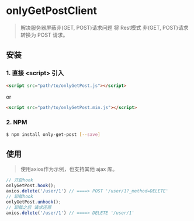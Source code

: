 # onlyGetPostClient

> 解决服务器屏蔽非(GET, POST)请求问题 将 Rest模式 非(GET, POST)请求 转换为 POST 请求。
## 安装

### 1. 直接 \<script\> 引入
```html
<script src="path/to/onlyGetPost.js"></script>
```
or
```html
<script src="path/to/onlyGetPost.min.js"></script>
```

### 2. NPM
```bash
$ npm install only-get-post [--save]
```

## 使用
> 使用axios作为示例，也支持其他 ajax 库。
```js
// 开启hook
onlyGetPost.hook();
axios.delete('/user/1') // ====> POST '/user/1?_method=DELETE'
// 卸载hook
onlyGetPost.unhook();
// 卸载之后 请求还原
axios.delete('/user/1') // ====> DELETE '/user/1'
```

